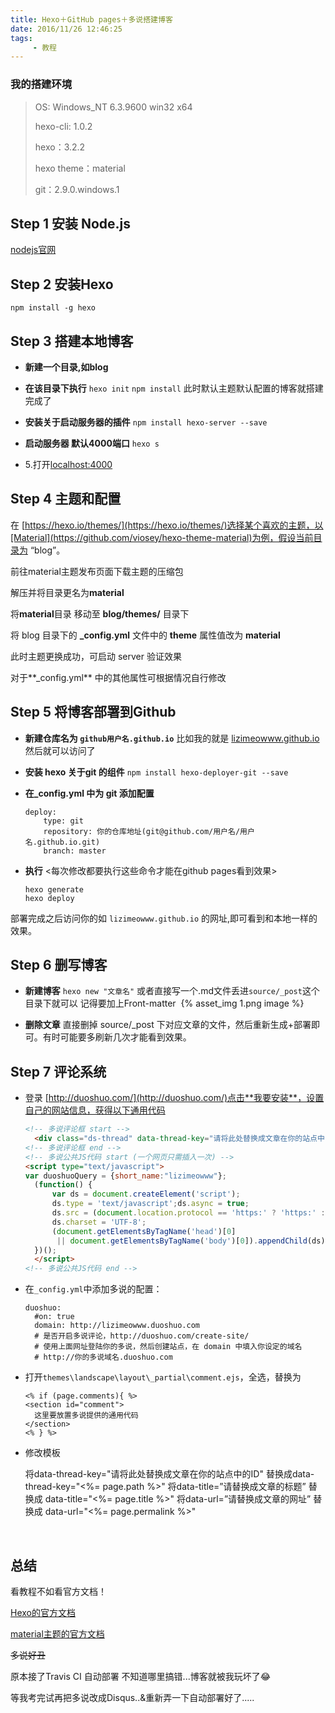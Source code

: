 ```yaml
---
title: Hexo＋GitHub pages＋多说搭建博客
date: 2016/11/26 12:46:25
tags:
     - 教程
---
```


### 我的搭建环境

> OS: Windows_NT 6.3.9600 win32 x64
>
> hexo-cli: 1.0.2
>
> hexo：3.2.2
>
> hexo theme：material
>
> git：2.9.0.windows.1


## Step 1 安装 Node.js

[nodejs官网](https://nodejs.org/en/)

## Step 2 安装Hexo
`npm install -g hexo`

## Step 3 搭建本地博客
- **新建一个目录,如blog**

- **在该目录下执行**
  `hexo init`
  `npm install`
  此时默认主题默认配置的博客就搭建完成了

- **安装关于启动服务器的插件**
  `npm install hexo-server --save`

- **启动服务器 默认4000端口**
  `hexo s`
 
- 5\.打开[localhost:4000](localhost:4000)

## Step 4 主题和配置
在 [https://hexo.io/themes/](https://hexo.io/themes/)选择某个喜欢的主题，以[Material](https://github.com/viosey/hexo-theme-material)为例，假设当前目录为 “blog”。

前往material主题发布页面下载主题的压缩包

解压并将目录更名为**material**

 将**material**目录 移动至 **blog/themes/** 目录下

将 blog 目录下的 **_config.yml** 文件中的 **theme** 属性值改为 **material**


此时主题更换成功，可启动 server 验证效果


对于**_config.yml** 中的其他属性可根据情况自行修改

## Step 5 将博客部署到Github
- **新建仓库名为 `github用户名.github.io`**
  比如我的就是 [lizimeowww.github.io](lizimeowww.github.io)
  然后就可以访问了

- **安装 hexo 关于git 的组件**
  `npm install hexo-deployer-git --save`

- **在_config.yml 中为 git 添加配置**

  ```
  deploy:
      type: git
      repository: 你的仓库地址(git@github.com/用户名/用户名.github.io.git)
      branch: master
  ```

- **执行** 
	<每次修改都要执行这些命令才能在github pages看到效果>

  ```
  hexo generate
  hexo deploy
  ```

部署完成之后访问你的如 `lizimeowww.github.io` 的网址,即可看到和本地一样的效果。

## Step 6 删写博客

- **新建博客**
  `hexo new "文章名"`
  或者直接写一个.md文件丢进`source/_post`这个目录下就可以
  记得要加上Front-matter 
  {% asset_img 1.png image %}

- **删除文章**
  直接删掉 source/_post 下对应文章的文件，然后重新生成+部署即可。有时可能要多刷新几次才能看到效果。

## Step 7 评论系统

- 登录 [http://duoshuo.com/](http://duoshuo.com/)点击**我要安装**，设置自己的网站信息，获得以下通用代码

  ```html
  <!-- 多说评论框 start -->
  	<div class="ds-thread" data-thread-key="请将此处替换成文章在你的站点中的ID" data-title="请替换成文章的标题" data-url="请替换成文章的网址"></div>
  <!-- 多说评论框 end -->
  <!-- 多说公共JS代码 start (一个网页只需插入一次) -->
  <script type="text/javascript">
  var duoshuoQuery = {short_name:"lizimeowww"};
  	(function() {
  		var ds = document.createElement('script');
  		ds.type = 'text/javascript';ds.async = true;
  		ds.src = (document.location.protocol == 'https:' ? 'https:' : 'http:') + '//static.duoshuo.com/embed.js';
  		ds.charset = 'UTF-8';
  		(document.getElementsByTagName('head')[0] 
  		 || document.getElementsByTagName('body')[0]).appendChild(ds);
  	})();
  	</script>
  <!-- 多说公共JS代码 end -->
  ```

- 在`_config.yml`中添加多说的配置：

  ```
  duoshuo: 
    #on: true
    domain: http://lizimeowww.duoshuo.com
    # 是否开启多说评论，http://duoshuo.com/create-site/
    # 使用上面网址登陆你的多说，然后创建站点，在 domain 中填入你设定的域名
    # http://你的多说域名.duoshuo.com
  ```

- 打开`themes\landscape\layout\_partial\comment.ejs`，全选，替换为

  ```ejs
  <% if (page.comments){ %>  
  <section id="comment">  
    这里要放置多说提供的通用代码  
  </section>  
  <% } %>  
  ```

- 修改模板

  将data-thread-key="请将此处替换成文章在你的站点中的ID" 替换成data-thread-key="<%= page.path %>"
  将data-title=”请替换成文章的标题” 替换成 data-title="<%= page.title %>"
  将data-url=”请替换成文章的网址” 替换成 data-url="<%= page.permalink %>"

  ​

## 总结 
看教程不如看官方文档！

[Hexo的官方文档](https://hexo.io/zh-cn/docs/)

[material主题的官方文档](https://material.vss.im/start/)

~~多说好丑~~

原本接了Travis CI 自动部署 不知道哪里搞错...博客就被我玩坏了😂

 等我考完试再把多说改成Disqus..&重新弄一下自动部署好了.....

